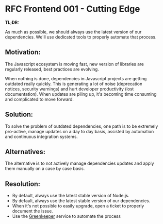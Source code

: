 # RFC Frontend 001 - Cutting Edge

**TL;DR:**

As much as possible, we should always use the latest version of our dependencies. We'll use dedicated tools to properly automate that process.

## Motivation:

The Javascript ecosystem is moving fast, new version of libraries are regularly released, best practices are evolving. 

When nothing is done, dependencies in Javascript projects are getting outdated really quickly. This is generating a lot of noise (deprecation notices, security warnings) and hurt developer productivity (lost documentation). When updates are piling up, it's becoming time consuming and complicated to move forward. 

## Solution:

To solve the problem of outdated dependencies, one path is to be extremely pro-active, manage updates on a day to day basis, assisted by automation and continuous integration systems.

## Alternatives:

The alternative is to not actively manage dependencies updates and apply them manually on a case by case basis.

## Resolution:

 - By default, always use the latest stable version of Node.js.
 - By default, always use the latest stable version of our dependencies.
 - When it's not possible to easily upgrade, open a ticket to properly document the issue.
 - Use the [Greenkeeper](https://greenkeeper.io/) service to automate the process
